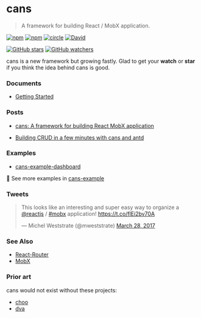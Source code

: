 # cans

> A framework for building React / MobX application.

[![npm](https://img.shields.io/npm/v/cans.svg)](https://www.npmjs.com/package/cans)
[![npm](https://img.shields.io/npm/dm/cans.svg)](https://www.npmjs.com/package/cans)
[![circle](https://circleci.com/gh/djyde/cans.svg?style=shield)](https://circleci.com/gh/djyde/cans)
[![David](https://img.shields.io/david/djyde/cans.svg)]()

[![GitHub stars](https://img.shields.io/github/stars/djyde/cans.svg?style=social&label=Star)](https://github.com/djyde/cans)
[![GitHub watchers](https://img.shields.io/github/watchers/djyde/cans.svg?style=social&label=Watch)](https://github.com/djyde/cans)

cans is a new framework but growing fastly. Glad to get your **watch** or **star** if you think the idea behind cans is good. 

### Documents

- [Getting Started](/introduction/getting-started)

### Posts

- [cans: A framework for building React MobX application](https://medium.com/@djyde/cans-a-framework-for-building-react-mobx-application-78bff88c3b3f)

- [Building CRUD in a few minutes with cans and antd](https://medium.com/@djyde/building-curd-in-a-few-minutes-with-cans-and-antd-ba2b08a3919f)

### Examples

- [cans-example-dashboard](https://github.com/cansjs/cans-example-dashboard/)

👀 See more examples in [cans-example](https://github.com/djyde/cans-example)

### Tweets

<blockquote class="twitter-tweet" data-lang="en"><p lang="en" dir="ltr">This looks like an interesting and super easy way to organize a <a href="https://twitter.com/reactjs">@reactjs</a> / <a href="https://twitter.com/hashtag/mobx?src=hash">#mobx</a> application! <a href="https://t.co/flEi2bv70A">https://t.co/flEi2bv70A</a></p>&mdash; Michel Weststrate (@mweststrate) <a href="https://twitter.com/mweststrate/status/846820699209682944">March 28, 2017</a></blockquote>
<script async src="//platform.twitter.com/widgets.js" charset="utf-8"></script>

### See Also

- [React-Router](https://github.com/ReactTraining/react-router)
- [MobX](https://mobxjs.github.io/mobx/)

### Prior art

cans would not exist without these projects:

- [choo](https://github.com/yoshuawuyts/choo)
- [dva](https://github.com/dvajs/dva)
